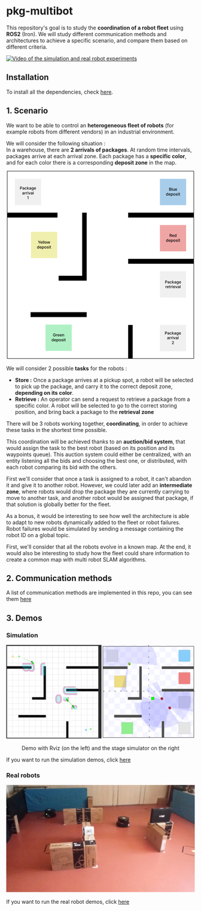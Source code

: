 # pkg-multibot

This repository's goal is to study the **coordination of a robot fleet** using **ROS2** (Iron). We will study different communication methods and architectures to achieve a specific scenario, and compare them based on different criteria.

[![Video of the simulation and real robot experiments](https://img.youtube.com/vi/BHjFgTxEIXc/0.jpg)](https://www.youtube.com/watch?v=BHjFgTxEIXc)

## Installation

To install all the dependencies, check [here](docs/installation.md).

## 1. Scenario

We want to be able to control an **heterogeneous fleet of robots** (for example robots from different vendors) in an 
industrial environment.

We will consider the following situation :  
In a warehouse, there are **2 arrivals of packages**. At random time intervals, packages arrive at each arrival zone.
Each package has a **specific color**, and for each color there is a corresponding **deposit zone** in the map.

<div align="center"><img src="docs/img/warehouse-scenario-map.png" width="500" title="Scenario warehouse map"></div>

We will consider 2 possible **tasks** for the robots :
- **Store :** Once a package arrives at a pickup spot, a robot will be selected to pick up the package, and carry it to the correct deposit zone, **depending on its color**.
- **Retrieve :** An operator can send a request to retrieve a package from a specific color. A robot will be selected to go to the correct storing position, and bring back a package to the **retrieval zone**

There will be 3 robots working together, **coordinating**, in order to achieve these tasks in the shortest time possible.

This coordination will be achieved thanks to an **auction/bid system**, that would assign the task to the best robot (based
on its position and its waypoints queue). This auction system could either be centralized, with an entity listening all
the bids and choosing the best one, or distributed, with each robot comparing its bid with the others.

First we'll consider that once a task is assigned to a robot, it can't abandon it and give it to another robot. However,
we could later add an **intermediate zone**, where robots would drop the package they are currently carrying to move to
another task, and another robot would be assigned that package, if that solution is globally better for the fleet.

As a bonus, it would be interesting to see how well the architecture is able to adapt to new robots dynamically added to the
fleet or robot failures.
Robot failures would be simulated by sending a message containing the robot ID on a global topic.

First, we'll consider that all the robots evolve in a known map. At the end, it would also be interesting to study how the
fleet could share information to create a common map with multi robot SLAM algorithms.

## 2. Communication methods

A list of communication methods are implemented in this repo, you can see them [here](docs/methods.md)

## 3. Demos

### Simulation

<div align="center">
    <img src="docs/img/demo/simulation.png" width="850" title="Simulation">
    <p>Demo with Rviz (on the left) and the stage simulator on the right</p>
</div>

If you want to run the simulation demos, click [here](docs/simulation.md)

### Real robots

<div align="center"><img src="docs/img/demo/real-robots.jpg" width="850" title="Real robots"></div>

If you want to run the real robot demos, click [here](docs/real.md)


